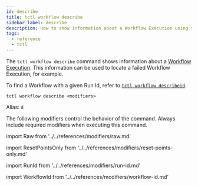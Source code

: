 ```yaml
---
id: describe
title: tctl workflow describe
sidebar_label: describe
description: How to show information about a Workflow Execution using tctl.
tags:
  - reference
  - tctl
---
```


The `tctl workflow describe` command shows information about a [Workflow Execution](/concepts/what-is-a-workflow-execution).
This information can be used to locate a failed Workflow Execution, for example.

To find a Workflow with a given Run Id, refer to [`tctl workflow describeid`](/tctl/workflow/describeid).

`tctl workflow describe <modifiers>`

Alias: `d`

The following modifiers control the behavior of the command.
Always include required modifiers when executing this command.

<!--Raw-->

import Raw from '../../references/modifiers/raw.md'

<Raw />

<!--ResetPointsOnly-->

import ResetPointsOnly from '../../references/modifiers/reset-points-only.md'

<ResetPointsOnly />

<!--RunId-->

import RunId from '../../references/modifiers/run-id.md'

<RunId />

<!--WorkflowId-->

import WorkflowId from '../../references/modifiers/workflow-id.md'

<WorkflowId />
